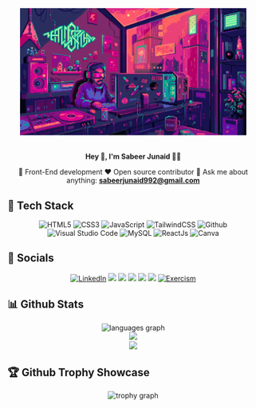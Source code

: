 <div align="center">
		<img src="background.gif" alt="banner-img" height="50%" width="90%" />
</div>
<br/>

<div align="center">
<p><strong>Hey 👋, I'm Sabeer Junaid 👨‍💻</strong></p>


 :dart: Front-End development :heart: Open source contributor :e-mail: Ask me about anything: **sabeerjunaid992@gmail.com**

</div>

<h2> 🥞 Tech Stack</h2>
<p align="center">
<img alt="HTML5" src="https://img.shields.io/badge/HTML5-FFF460?style=for-the-badge&logo=html5&logoColor=black" />
<img alt="CSS3" src="https://img.shields.io/badge/CSS3-FFF460?style=for-the-badge&logo=css3&logoColor=black" />
<img alt="JavaScript" src="https://img.shields.io/badge/JavaScript-C3FCF1?style=for-the-badge&logo=javascript&logoColor=black" />
<img alt="TailwindCSS" src="https://img.shields.io/badge/Tailwind_CSS-FFF460?style=for-the-badge&logo=tailwind-css&logoColor=black"/>
<img alt="Github" src="https://img.shields.io/badge/GitHub-C3FCF1?style=for-the-badge&logo=github&logoColor=black"/>
<img alt="Visual Studio Code" src="https://img.shields.io/badge/VSCode-C3FCF1?style=for-the-badge&logo=visual%20studio%20code&logoColor=black"/>
<img alt="MySQL" src="https://img.shields.io/badge/MySQL-FFF460?style=for-the-badge&logo=mysql&logoColor=black" />
<img alt="ReactJs" src="https://img.shields.io/badge/React-FFE7FF?style=for-the-badge&logo=react&logoColor=black"/>
<img src="https://img.shields.io/badge/Canva-FFE7FF?style=for-the-badge&logo=Canva&logoColor=black" alt="Canva" />
  </p>

<h2> 🎏 Socials</h2>
<p align="center">
<a href="https://www.linkedin.com/in/sabeerjunaid/"><img alt="LinkedIn" src="https://img.shields.io/badge/LinkedIn-FFE7FF?style=for-the-badge&logo=linkedin&logoColor=black" /></a>
<a href="https://instagram.com/sabeer_89"><img src="https://img.shields.io/badge/Instagram-FFE7FF?style=for-the-badge&logo=instagram&logoColor=black"/></a>
<a href="https://mail.google.com/mail/u/0/?fs=1&to=sabeerjunaid992@gmail.com&tf=cm"><img src="https://img.shields.io/badge/Gmail-FFF460?style=for-the-badge&logo=gmail&logoColor=black"/></a>
<img src="https://img.shields.io/badge/Slack-C3FCF1?style=for-the-badge&logo=slack&logoColor=black"/>
<a href="https://codepen.io/Sabeer-Junaid"><img src="https://img.shields.io/badge/Codepen-C3FCF1?style=for-the-badge&logo=codepen&logoColor=black"/></a>
<a href="https://dev.to/sabeerjuniad"><img src="https://img.shields.io/badge/dev.to-FFF460?style=for-the-badge&logo=devdotto&logoColor=black"/></a>
<a href="https://exercism.org/profiles/Sabeer-Junaid"><img src="https://img.shields.io/badge/Exercism-FFE7FF?style=for-the-badge&logo=Exercism" alt="Exercism" /></a>
</div>
  </p>

<h2> 📊 Github Stats</h2>
<div align="center">
   <img src="https://github-readme-stats.vercel.app/api/top-langs?username=sabeer-junaid&locale=en&hide_title=false&layout=compact&card_width=320&langs_count=10&theme=algolia&hide_border=false&order=2" height="150" alt="languages graph"  /><br>
  <img src="https://github-readme-stats.vercel.app/api?username=sabeer-junaid&theme=algolia&show_icons=true&hide_border=false&count_private=true"/> <br>
  <img src="https://github-readme-streak-stats.herokuapp.com/?user=sabeer-junaid&theme=algolia&hide_border=false"/>
</div>

<h2> 🏆 Github Trophy Showcase</h2>
<div align="center">
  <img src="https://github-profile-trophy.vercel.app?username=sabeer-junaid&theme=dark_lover&column=-1&row=1&margin-w=8&margin-h=8&no-bg=true&no-frame=false&order=4" height="150" alt="trophy graph" />
</div>

###

###
